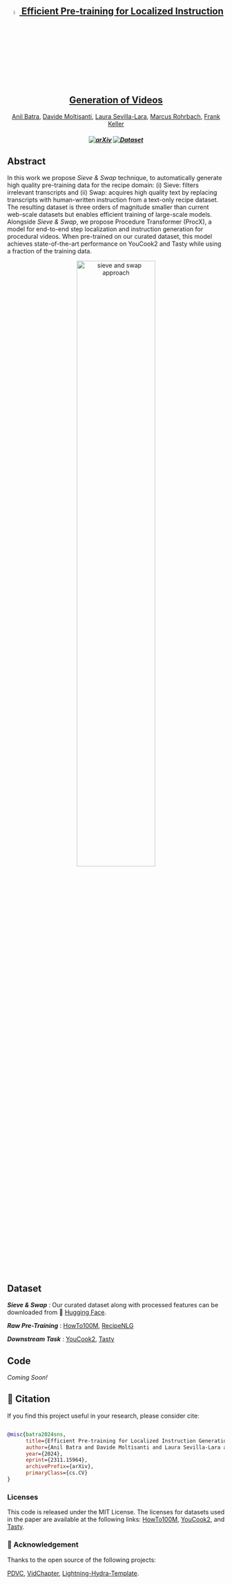 <div align="center">

<h2><a href="https://arxiv.org/abs/2311.15964"><image src="./assets/eccv.png" alt="ECCV 2024" width=5%/> Efficient Pre-training for Localized Instruction Generation of Videos</a></h2>

[Anil Batra](https://anilbatra2185.github.io/), [Davide Moltisanti](https://www.davidemoltisanti.com/research/), [Laura Sevilla-Lara](https://laurasevilla.me/), [Marcus Rohrbach](https://rohrbach.vision/), [Frank Keller](https://homepages.inf.ed.ac.uk/keller/)

</div>

<h5 align="center">

[![arXiv](https://img.shields.io/badge/Arxiv-2311.15964-AD1C18.svg?logo=arXiv)](https://arxiv.org/abs/2311.15964)
[![Dataset](https://img.shields.io/badge/%F0%9F%A4%97%20Dataset-Sieve%20%26%20Swap-blue)](https://huggingface.co/datasets/anilbatra/sieve_and_swap)  <br>

</h5>

## Abstract
In this work we propose *Sieve & Swap* technique, to automatically generate high quality pre-training data for the recipe domain: (i) Sieve: filters irrelevant transcripts and (ii) Swap: acquires high quality text by replacing transcripts with human-written instruction from a text-only recipe dataset. The resulting dataset is three orders of magnitude smaller than current web-scale datasets but enables efficient training of large-scale models. Alongside *Sieve & Swap*, we propose Procedure Transformer (ProcX), a model for end-to-end step localization and instruction generation for procedural videos. When pre-trained on our curated dataset, this model achieves state-of-the-art performance on YouCook2 and Tasty while using a fraction of the training data.

<p align="center">
  <image src="./assets/sieve_n_swap.png" alt="sieve and swap approach" width=60%/>
</p>

## Dataset
***Sieve & Swap*** : Our curated dataset along with processed features can be downloaded from :hugs: [Hugging Face](https://huggingface.co/datasets/anilbatra/sieve_and_swap).

***Raw Pre-Training*** : [HowTo100M](https://www.di.ens.fr/willow/research/howto100m/), [RecipeNLG](https://github.com/Glorf/recipenlg)

***Downstream Task*** : [YouCook2](http://youcook2.eecs.umich.edu/), [Tasty](https://cvml.comp.nus.edu.sg/tasty/download.html)

## Code

*Coming Soon!*

## :page_facing_up: Citation

If you find this project useful in your research, please consider cite:
```BibTeX

@misc{batra2024sns,
      title={Efficient Pre-training for Localized Instruction Generation of Videos}, 
      author={Anil Batra and Davide Moltisanti and Laura Sevilla-Lara and Marcus Rohrbach and Frank keller},
      year={2024},
      eprint={2311.15964},
      archivePrefix={arXiv},
      primaryClass={cs.CV}
}
```

### Licenses
This code is released under the MIT License.
The licenses for datasets used in the paper are available at the following links: [HowTo100M](https://github.com/antoine77340/howto100m/blob/master/LICENSE), [YouCook2](https://github.com/LuoweiZhou/ProcNets-YouCook2/blob/master/LICENSE), and [Tasty](https://cvml.comp.nus.edu.sg/tasty/download.html).


### :dizzy: Acknowledgement

Thanks to the open source of the following projects:

[PDVC](https://github.com/OpenGVLab/InternVideo), [VidChapter](https://github.com/OpenGVLab/unmasked_teacher), [Lightning-Hydra-Template](https://github.com/ashleve/lightning-hydra-template).